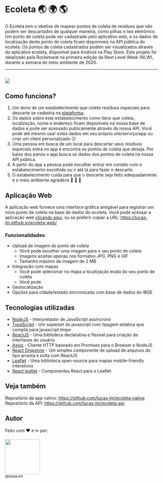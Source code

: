 # Ecoleta :earth_asia: :earth_africa: :earth_americas:

O Ecoleta tem o obetivo de mapear pontos de coleta de resíduos que não podem ser descartados de qualquer maneira, como pilhas e lixo eletrônico.
Um ponto de coleta pode ser cadastrado pelo aplicativo web, e os dados de localização deste ponto de coleta ficam disponíveis na API pública do ecoleta.
Os pontos de coleta cadastrados podem ser visualizados através do aplicativo ecoleta, disponível para Android na Play Store.
Este projeto foi idealizado pela Rocketseat na primeira edição da Next Level Week (NLW), durante a semana do meio ambiente de 2020.

---

## ![](https://imgur.com/WvKt6CG.gif)

## Como funciona?

1. Um dono de um estabelecimento que colete resíduos especiais para descarte se cadastra na [plataforma](https://lucas-lm.github.io/ecoleta-web/).
2. Os dados sobre este estabelecimento como itens que coleta, localização, nome e endereço ficam disponíveis na nossa base de dados e pode ser acessado publicamente através da nossa API. Você pode até mesmo usar estes dados em seu próprio site/serviço/app ou criar um client personalizado :smirk:
3. Uma pessoa em busca de um local para descartar seus resíduos especiais entra no app e encontra os pontos de coleta que deseja. Por baixo dos panos o app busca os dados dos pontos de coleta na nossa API pública.
4. A partir do app a pessoa pode escolher entrar em contato com o estabelecimento escolhido ou ir até lá para fazer o descarte.
5. O estabelecimento cuida para que o descarte seja feito adequadamente e o meio ambiente agradece :seedling: :evergreen_tree: :deciduous_tree:

## Aplicação Web

A aplicação web fornece uma interface gráfica amigável para registrar um novo ponto de coleta na base de dados do ecoleta.
Você pode acessar a aplicação web [clicando aqui](https://lucas-lm.github.io/ecoleta-web/), ou se preferir copiar a URL: https://lucas-lm.github.io/ecoleta-web/

### Funcionalidades

- Upload de imagem do ponto de coleta
  - Você pode escolher uma imagem para o seu ponto de coleta
  - Imagens aceitas apenas nos formatos JPG, PNG e GIF
  - Tamanho máximo da imagem de 2 MB
- Integração com mapas
  - Você pode selecionar no mapa a localização exata do seu ponto de coleta
  - Você pode
- Geolocalização
- Opções para cidade/estado sincronizada com base de dados do IBGE

## Tecnologias utilizadas

- [NodeJS](https://nodejs.org/en/) - Interpretador de JavaScript assíncrono
- [TypeScript](https://www.typescriptlang.org/) - Um superset do javascript com tipagem estática que compila para javascript limpo
- [ReactJS](https://reactjs.org/) - Uma biblioteca declarativa e flexível para criação de interfaces do usuário
- [Axios](https://github.com/axios/axios) - Cliente HTTP baseado em Promises para o Browser e NodeJS
- [React Dropzone](https://react-dropzone.js.org/) - Um simples componente de upload de arquivos do tipo arrasta e solta com ReactJS
- [Leaflet](https://leafletjs.com/) - Uma biblioteca open-source para mapas mobile-friendly interativos
- [React leaflet](https://github.com/PaulLeCam/react-leaflet) - Componentes React para o Leaflet

## Veja também

Repositório da app nativo: https://github.com/lucas-lm/ecoleta-native
Repositório da API: https://github.com/lucas-lm/ecoleta-api

## Autor

Feito com :heart: e :coffee: por:

[<img src="https://avatars3.githubusercontent.com/u/29049644?s=460&u=6fcf78abdf0e007afa9b2a31beaf686d79fa9173&v=4" width=115><br><sub>@lucas-lm</sub>](https://github.com/lucas-lm)
